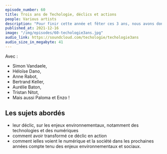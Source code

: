 ```yaml
---
episode_number: 60
title: Trois ans de Techologie, déclics et actions
people: Various artists
description: "Pour finir cette année et fêter ces 3 ans, nous avons donné la parole à des auditeurs et membres de la communauté Techologie."
published_at: 2021-12-16
image: "/img/episodes/60-techologie3ans.jpg"
audio_link: https://soundcloud.com/techologie/techologie3ans
audio_size_in_megabyte: 41
---
```


Avec :

* Simon Vandaele,
* Héloïse Dano,
* Anne Rabot,
* Bertrand Keller,
* Aurélie Baton,
* Tristan Nitot,
* Mais aussi Paloma et Enzo !

## Les sujets abordés

* leur déclic, sur les enjeux environnementaux, notamment des technologies et des numériques
* comment avoir transformé ce déclic en action
* comment ielles voient le numérique et la société dans les prochaines années compte tenu des enjeux environnementaux et sociaux.
